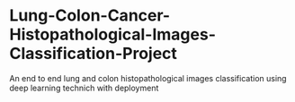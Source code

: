 # Lung-Colon-Cancer-Histopathological-Images-Classification-Project
An end to end lung and colon histopathological images classification using deep learning technich with deployment

